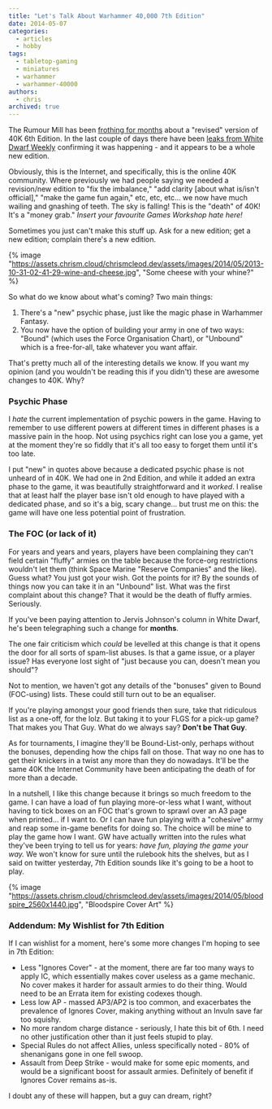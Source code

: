 ```yaml
---
title: "Let's Talk About Warhammer 40,000 7th Edition"
date: 2014-05-07
categories:
  - articles
  - hobby
tags:
  - tabletop-gaming
  - miniatures
  - warhammer
  - warhammer-40000
authors:
  - chris
archived: true
---
```


The Rumour Mill has been [frothing for months](http://natfka.blogspot.com/2013/12/7th-edition-40k-not-65.html) about a "revised" version of 40K 6th Edition. In the last couple of days there have been [leaks from White Dwarf Weekly](http://natfka.blogspot.com/2014/05/leaks-for-7th-edition-and-valhalla.html) confirming it was happening - and it appears to be a whole new edition.

Obviously, this is the Internet, and specifically, this is the online 40K community. Where previously we had people saying we needed a revision/new edition to "fix the imbalance," "add clarity \[about what is/isn't official\]," "make the game fun again," etc, etc, etc… we now have much wailing and gnashing of teeth. The sky is falling! This is the "death" of 40K! It's a "money grab." _Insert your favourite Games Workshop hate here!_

Sometimes you just can't make this stuff up. Ask for a new edition; get a new edition; complain there's a new edition.

{% image "https://assets.chrism.cloud/chrismcleod.dev/assets/images/2014/05/2013-10-31-02-41-29-wine-and-cheese.jpg", "Some cheese with your whine?" %}

So what do we know about what's coming? Two main things:

1. There's a "new" psychic phase, just like the magic phase in Warhammer Fantasy.
2. You now have the option of building your army in one of two ways: "Bound" (which uses the Force Organisation Chart), or "Unbound" which is a free-for-all, take whatever you want affair.

That's pretty much all of the interesting details we know. If you want my opinion (and you wouldn't be reading this if you didn't) these are awesome changes to 40K. Why?

### Psychic Phase

I _hate_ the current implementation of psychic powers in the game. Having to remember to use different powers at different times in different phases is a massive pain in the hoop. Not using psychics right can lose you a game, yet at the moment they're so fiddly that it's all too easy to forget them until it's too late.

I put "new" in quotes above because a dedicated psychic phase is not unheard of in 40K. We had one in 2nd Edition, and while it added an extra phase to the game, it was beautifully straightforward and it _worked_. I realise that at least half the player base isn't old enough to have played with a dedicated phase, and so it's a big, scary change… but trust me on this: the game will have one less potential point of frustration.

### The FOC (or lack of it)

For years and years and years, players have been complaining they can't field certain "fluffy" armies on the table because the force-org restrictions wouldn't let them (think Space Marine "Reserve Companies" and the like). Guess what? You just got your wish. Got the points for it? By the sounds of things now you can take it in an "Unbound" list. What was the first complaint about this change? That it would be the death of fluffy armies. Seriously.

If you've been paying attention to Jervis Johnson's column in White Dwarf, he's been telegraphing such a change for **months**.

The one fair criticism which _could_ be levelled at this change is that it opens the door for all sorts of spam-list abuses. Is that a game issue, or a player issue? Has everyone lost sight of "just because you can, doesn't mean you should"?

Not to mention, we haven't got any details of the "bonuses" given to Bound (FOC-using) lists. These could still turn out to be an equaliser.

If you're playing amongst your good friends then sure, take that ridiculous list as a one-off, for the lolz. But taking it to your FLGS for a pick-up game? That makes you That Guy. What do we always say? **Don't be That Guy**.

As for tournaments, I imagine they'll be Bound-List-only, perhaps without the bonuses, depending how the chips fall on those. That way no one has to get their knickers in a twist any more than they do nowadays. It'll be the same 40K the Internet Community have been anticipating the death of for more than a decade.

In a nutshell, I like this change because it brings so much freedom to the game. I can have a load of fun playing more-or-less what I want, without having to tick boxes on an FOC that's grown to sprawl over an A3 page when printed… if I want to. Or I can have fun playing with a "cohesive" army and reap some in-game benefits for doing so. The choice will be mine to play the game how I want. GW have actually written into the rules what they've been trying to tell us for years: *have fun, playing the game your way.* We won't know for sure until the rulebook hits the shelves, but as I said on twitter yesterday, 7th Edition sounds like it's going to be a hoot to play.

{% image "https://assets.chrism.cloud/chrismcleod.dev/assets/images/2014/05/bloodspire_2560x1440.jpg", "Bloodspire Cover Art" %}

### Addendum: My Wishlist for 7th Edition

If I can wishlist for a moment, here's some more changes I'm hoping to see in 7th Edition:

- Less "Ignores Cover" - at the moment, there are far too many ways to apply IC, which essentially makes cover useless as a game mechanic. No cover makes it harder for assault armies to do their thing. Would need to be an Errata item for existing codexes though.
- Less low AP - massed AP3/AP2 is too common, and exacerbates the prevalence of Ignores Cover, making anything without an Invuln save far too squishy.
- No more random charge distance - seriously, I hate this bit of 6th. I need no other justification other than it just feels stupid to play.
- Special Rules do not affect Allies, unless specifically noted - 80% of shenanigans gone in one fell swoop.
- Assault from Deep Strike - would make for some epic moments, and would be a significant boost for assault armies. Definitely of benefit if Ignores Cover remains as-is.

I doubt any of these will happen, but a guy can dream, right?
